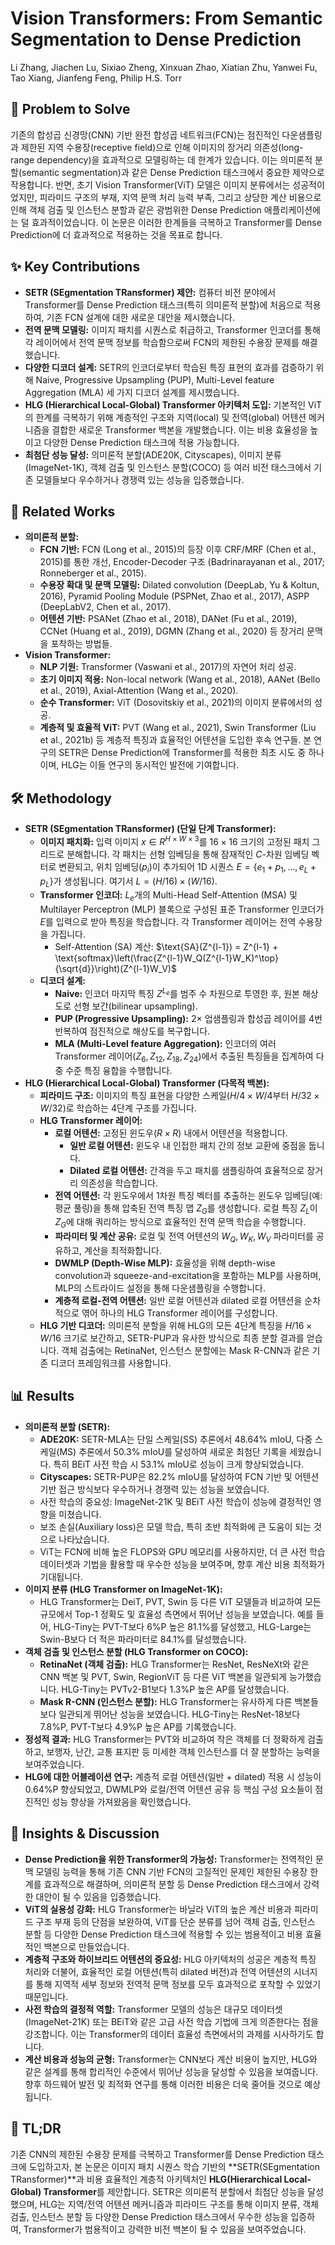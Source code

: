 # Vision Transformers: From Semantic Segmentation to Dense Prediction

Li Zhang, Jiachen Lu, Sixiao Zheng, Xinxuan Zhao, Xiatian Zhu, Yanwei Fu, Tao Xiang, Jianfeng Feng, Philip H.S. Torr

## 🧩 Problem to Solve

기존의 합성곱 신경망(CNN) 기반 완전 합성곱 네트워크(FCN)는 점진적인 다운샘플링과 제한된 지역 수용장(receptive field)으로 인해 이미지의 장거리 의존성(long-range dependency)을 효과적으로 모델링하는 데 한계가 있습니다. 이는 의미론적 분할(semantic segmentation)과 같은 Dense Prediction 태스크에서 중요한 제약으로 작용합니다. 반면, 초기 Vision Transformer(ViT) 모델은 이미지 분류에서는 성공적이었지만, 피라미드 구조의 부재, 지역 문맥 처리 능력 부족, 그리고 상당한 계산 비용으로 인해 객체 검출 및 인스턴스 분할과 같은 광범위한 Dense Prediction 애플리케이션에는 덜 효과적이었습니다. 이 논문은 이러한 한계들을 극복하고 Transformer를 Dense Prediction에 더 효과적으로 적용하는 것을 목표로 합니다.

## ✨ Key Contributions

- **SETR (SEgmentation TRansformer) 제안:** 컴퓨터 비전 분야에서 Transformer를 Dense Prediction 태스크(특히 의미론적 분할)에 처음으로 적용하여, 기존 FCN 설계에 대한 새로운 대안을 제시했습니다.
- **전역 문맥 모델링:** 이미지 패치를 시퀀스로 취급하고, Transformer 인코더를 통해 각 레이어에서 전역 문맥 정보를 학습함으로써 FCN의 제한된 수용장 문제를 해결했습니다.
- **다양한 디코더 설계:** SETR의 인코더로부터 학습된 특징 표현의 효과를 검증하기 위해 Naive, Progressive Upsampling (PUP), Multi-Level feature Aggregation (MLA) 세 가지 디코더 설계를 제시했습니다.
- **HLG (Hierarchical Local-Global) Transformer 아키텍처 도입:** 기본적인 ViT의 한계를 극복하기 위해 계층적인 구조와 지역(local) 및 전역(global) 어텐션 메커니즘을 결합한 새로운 Transformer 백본을 개발했습니다. 이는 비용 효율성을 높이고 다양한 Dense Prediction 태스크에 적용 가능합니다.
- **최첨단 성능 달성:** 의미론적 분할(ADE20K, Cityscapes), 이미지 분류(ImageNet-1K), 객체 검출 및 인스턴스 분할(COCO) 등 여러 비전 태스크에서 기존 모델들보다 우수하거나 경쟁력 있는 성능을 입증했습니다.

## 📎 Related Works

- **의미론적 분할:**
  - **FCN 기반:** FCN (Long et al., 2015)의 등장 이후 CRF/MRF (Chen et al., 2015)를 통한 개선, Encoder-Decoder 구조 (Badrinarayanan et al., 2017; Ronneberger et al., 2015).
  - **수용장 확대 및 문맥 모델링:** Dilated convolution (DeepLab, Yu & Koltun, 2016), Pyramid Pooling Module (PSPNet, Zhao et al., 2017), ASPP (DeepLabV2, Chen et al., 2017).
  - **어텐션 기반:** PSANet (Zhao et al., 2018), DANet (Fu et al., 2019), CCNet (Huang et al., 2019), DGMN (Zhang et al., 2020) 등 장거리 문맥을 포착하는 방법들.
- **Vision Transformer:**
  - **NLP 기원:** Transformer (Vaswani et al., 2017)의 자연어 처리 성공.
  - **초기 이미지 적용:** Non-local network (Wang et al., 2018), AANet (Bello et al., 2019), Axial-Attention (Wang et al., 2020).
  - **순수 Transformer:** ViT (Dosovitskiy et al., 2021)의 이미지 분류에서의 성공.
  - **계층적 및 효율적 ViT:** PVT (Wang et al., 2021), Swin Transformer (Liu et al., 2021b) 등 계층적 특징과 효율적인 어텐션을 도입한 후속 연구들. 본 연구의 SETR은 Dense Prediction에 Transformer를 적용한 최초 시도 중 하나이며, HLG는 이들 연구의 동시적인 발전에 기여합니다.

## 🛠️ Methodology

- **SETR (SEgmentation TRansformer) (단일 단계 Transformer):**
  - **이미지 패치화:** 입력 이미지 $x \in R^{H \times W \times 3}$를 $16 \times 16$ 크기의 고정된 패치 그리드로 분해합니다. 각 패치는 선형 임베딩을 통해 잠재적인 $C$-차원 임베딩 벡터로 변환되고, 위치 임베딩($p_i$)이 추가되어 1D 시퀀스 $E = \{e_1+p_1, \dots, e_L+p_L\}$가 생성됩니다. 여기서 $L = (H/16) \times (W/16)$.
  - **Transformer 인코더:** $L_e$개의 Multi-Head Self-Attention (MSA) 및 Multilayer Perceptron (MLP) 블록으로 구성된 표준 Transformer 인코더가 $E$를 입력으로 받아 특징을 학습합니다. 각 Transformer 레이어는 전역 수용장을 가집니다.
    - Self-Attention (SA) 계산: $\text{SA}(Z^{l-1}) = Z^{l-1} + \text{softmax}\left(\frac{Z^{l-1}W_Q(Z^{l-1}W_K)^\top}{\sqrt{d}}\right)(Z^{l-1}W_V)$
  - **디코더 설계:**
    - **Naive:** 인코더 마지막 특징 $Z^{L_e}$를 범주 수 차원으로 투영한 후, 원본 해상도로 선형 보간(bilinear upsampling).
    - **PUP (Progressive Upsampling):** $2 \times$ 업샘플링과 합성곱 레이어를 4번 반복하여 점진적으로 해상도를 복구합니다.
    - **MLA (Multi-Level feature Aggregation):** 인코더의 여러 Transformer 레이어($Z_6, Z_{12}, Z_{18}, Z_{24}$)에서 추출된 특징들을 집계하여 다중 수준 특징 융합을 수행합니다.
- **HLG (Hierarchical Local-Global) Transformer (다목적 백본):**
  - **피라미드 구조:** 이미지의 특징 표현을 다양한 스케일($H/4 \times W/4$부터 $H/32 \times W/32$)로 학습하는 4단계 구조를 가집니다.
  - **HLG Transformer 레이어:**
    - **로컬 어텐션:** 고정된 윈도우($R \times R$) 내에서 어텐션을 적용합니다.
      - **일반 로컬 어텐션:** 윈도우 내 인접한 패치 간의 정보 교환에 중점을 둡니다.
      - **Dilated 로컬 어텐션:** 간격을 두고 패치를 샘플링하여 효율적으로 장거리 의존성을 학습합니다.
    - **전역 어텐션:** 각 윈도우에서 1차원 특징 벡터를 추출하는 윈도우 임베딩(예: 평균 풀링)을 통해 압축된 전역 특징 맵 $Z_G$를 생성합니다. 로컬 특징 $Z_L$이 $Z_G$에 대해 쿼리하는 방식으로 효율적인 전역 문맥 학습을 수행합니다.
    - **파라미터 및 계산 공유:** 로컬 및 전역 어텐션의 $W_Q, W_K, W_V$ 파라미터를 공유하고, 계산을 최적화합니다.
    - **DWMLP (Depth-Wise MLP):** 효율성을 위해 depth-wise convolution과 squeeze-and-excitation을 포함하는 MLP를 사용하며, MLP의 스트라이드 설정을 통해 다운샘플링을 수행합니다.
    - **계층적 로컬-전역 어텐션:** 일반 로컬 어텐션과 dilated 로컬 어텐션을 순차적으로 엮어 하나의 HLG Transformer 레이어를 구성합니다.
  - **HLG 기반 디코더:** 의미론적 분할을 위해 HLG의 모든 4단계 특징을 $H/16 \times W/16$ 크기로 보간하고, SETR-PUP과 유사한 방식으로 최종 분할 결과를 얻습니다. 객체 검출에는 RetinaNet, 인스턴스 분할에는 Mask R-CNN과 같은 기존 디코더 프레임워크를 사용합니다.

## 📊 Results

- **의미론적 분할 (SETR):**
  - **ADE20K:** SETR-MLA는 단일 스케일(SS) 추론에서 48.64% mIoU, 다중 스케일(MS) 추론에서 50.3% mIoU를 달성하여 새로운 최첨단 기록을 세웠습니다. 특히 BEiT 사전 학습 시 53.1% mIoU로 성능이 크게 향상되었습니다.
  - **Cityscapes:** SETR-PUP은 82.2% mIoU를 달성하여 FCN 기반 및 어텐션 기반 접근 방식보다 우수하거나 경쟁력 있는 성능을 보였습니다.
  - 사전 학습의 중요성: ImageNet-21K 및 BEiT 사전 학습이 성능에 결정적인 영향을 미쳤습니다.
  - 보조 손실(Auxiliary loss)은 모델 학습, 특히 초반 최적화에 큰 도움이 되는 것으로 나타났습니다.
  - ViT는 FCN에 비해 높은 FLOPS와 GPU 메모리를 사용하지만, 더 큰 사전 학습 데이터셋과 기법을 활용할 때 우수한 성능을 보여주며, 향후 계산 비용 최적화가 기대됩니다.
- **이미지 분류 (HLG Transformer on ImageNet-1K):**
  - HLG Transformer는 DeiT, PVT, Swin 등 다른 ViT 모델들과 비교하여 모든 규모에서 Top-1 정확도 및 효율성 측면에서 뛰어난 성능을 보였습니다. 예를 들어, HLG-Tiny는 PVT-T보다 6%P 높은 81.1%를 달성했고, HLG-Large는 Swin-B보다 더 적은 파라미터로 84.1%를 달성했습니다.
- **객체 검출 및 인스턴스 분할 (HLG Transformer on COCO):**
  - **RetinaNet (객체 검출):** HLG Transformer는 ResNet, ResNeXt와 같은 CNN 백본 및 PVT, Swin, RegionViT 등 다른 ViT 백본을 일관되게 능가했습니다. HLG-Tiny는 PVTv2-B1보다 1.3%P 높은 AP를 달성했습니다.
  - **Mask R-CNN (인스턴스 분할):** HLG Transformer는 유사하게 다른 백본들보다 일관되게 뛰어난 성능을 보였습니다. HLG-Tiny는 ResNet-18보다 7.8%P, PVT-T보다 4.9%P 높은 AP를 기록했습니다.
- **정성적 결과:** HLG Transformer는 PVT와 비교하여 작은 객체를 더 정확하게 검출하고, 보행자, 난간, 교통 표지판 등 미세한 객체 인스턴스를 더 잘 분할하는 능력을 보여주었습니다.
- **HLG에 대한 어블레이션 연구:** 계층적 로컬 어텐션(일반 + dilated) 적용 시 성능이 0.64%P 향상되었고, DWMLP와 로컬/전역 어텐션 공유 등 핵심 구성 요소들이 점진적인 성능 향상을 가져왔음을 확인했습니다.

## 🧠 Insights & Discussion

- **Dense Prediction을 위한 Transformer의 가능성:** Transformer는 전역적인 문맥 모델링 능력을 통해 기존 CNN 기반 FCN의 고질적인 문제인 제한된 수용장 한계를 효과적으로 해결하며, 의미론적 분할 등 Dense Prediction 태스크에서 강력한 대안이 될 수 있음을 입증했습니다.
- **ViT의 실용성 강화:** HLG Transformer는 바닐라 ViT의 높은 계산 비용과 피라미드 구조 부재 등의 단점을 보완하여, ViT를 단순 분류를 넘어 객체 검출, 인스턴스 분할 등 다양한 Dense Prediction 태스크에 적용할 수 있는 범용적이고 비용 효율적인 백본으로 만들었습니다.
- **계층적 구조와 하이브리드 어텐션의 중요성:** HLG 아키텍처의 성공은 계층적 특징 처리와 더불어, 효율적인 로컬 어텐션(특히 dilated 버전)과 전역 어텐션의 시너지를 통해 지역적 세부 정보와 전역적 문맥 정보를 모두 효과적으로 포착할 수 있었기 때문입니다.
- **사전 학습의 결정적 역할:** Transformer 모델의 성능은 대규모 데이터셋(ImageNet-21K) 또는 BEiT와 같은 고급 사전 학습 기법에 크게 의존한다는 점을 강조합니다. 이는 Transformer의 데이터 효율성 측면에서의 과제를 시사하기도 합니다.
- **계산 비용과 성능의 균형:** Transformer는 CNN보다 계산 비용이 높지만, HLG와 같은 설계를 통해 합리적인 수준에서 뛰어난 성능을 달성할 수 있음을 보여줍니다. 향후 하드웨어 발전 및 최적화 연구를 통해 이러한 비용은 더욱 줄어들 것으로 예상됩니다.

## 📌 TL;DR

기존 CNN의 제한된 수용장 문제를 극복하고 Transformer를 Dense Prediction 태스크에 도입하고자, 본 논문은 이미지 패치 시퀀스 학습 기반의 **SETR(SEgmentation TRansformer)**과 비용 효율적인 계층적 아키텍처인 **HLG(Hierarchical Local-Global) Transformer**를 제안합니다. SETR은 의미론적 분할에서 최첨단 성능을 달성했으며, HLG는 지역/전역 어텐션 메커니즘과 피라미드 구조를 통해 이미지 분류, 객체 검출, 인스턴스 분할 등 다양한 Dense Prediction 태스크에서 우수한 성능을 입증하여, Transformer가 범용적이고 강력한 비전 백본이 될 수 있음을 보여주었습니다.
